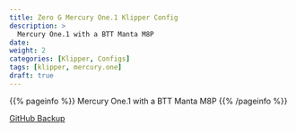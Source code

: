 ```yaml
---
title: Zero G Mercury One.1 Klipper Config
description: >
  Mercury One.1 with a BTT Manta M8P
date:
weight: 2
categories: [Klipper, Configs]
tags: [klipper, mercury.one]
draft: true
---
```


{{% pageinfo %}}
Mercury One.1 with a BTT Manta M8P
{{% /pageinfo %}}

[GitHub Backup]()

```


```
